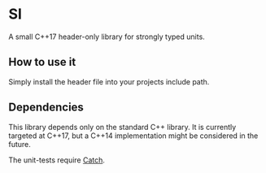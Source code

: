 # SI

A small C++17 header-only library for strongly typed units.

## How to use it
Simply install the header file into your projects include path.

## Dependencies
This library depends only on the standard C++ library. It is currently targeted 
at C++17, but a C++14 implementation might be considered in the future.

The unit-tests require [Catch](https://github.com/philsquared/Catch).
